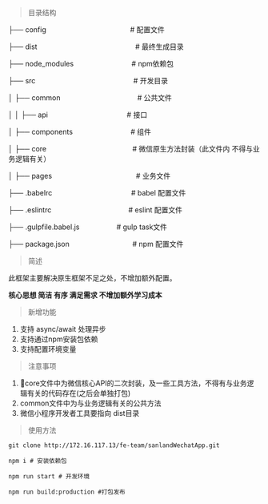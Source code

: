 > 目录结构

├── config　　　　　　　　　　　　# 配置文件

├── dist　　　　　　　　　　　　　　# 最终生成目录

├── node_modules　　　　　　　　 # npm依赖包

├── src　　　　　　　　　　　　　　# 开发目录

│ ├── common　　　　　　　　　　　# 公共文件

│ │ ├── api　　　　　　　　　　　 # 接口

│ ├── components　　　　　　　　 # 组件

│ ├── core　　　　　　　　　　　　 # 微信原生方法封装（此文件内 不得与业务逻辑有关）

│ ├── pages　　　　　　　　　　　　# 业务文件

├── .babelrc　　　　　　　　　　　 # babel 配置文件

├── .eslintrc　　　　　　　　　　　# eslint 配置文件

├── .gulpfile.babel.js　　　　　 # gulp task文件

├── package.json　　　　　　　　　# npm 配置文件

> 简述

此框架主要解决原生框架不足之处，不增加额外配置。

**核心思想 简洁 有序 满足需求 不增加额外学习成本**

> 新增功能

1. 支持 async/await 处理异步
2. 支持通过npm安装包依赖
3. 支持配置环境变量

> 注意事项

1. core文件中为微信核心API的二次封装，及一些工具方法，不得有与业务逻辑有关的代码存在(之后会单独打包)
2. common文件中为与业务逻辑有关的公共方法
3. 微信小程序开发者工具要指向 dist目录

> 使用方法

```
git clone http://172.16.117.13/fe-team/sanlandWechatApp.git
```

```
npm i # 安装依赖包
```

```
npm run start # 开发环境
```

```
npm run build:production #打包发布
```



